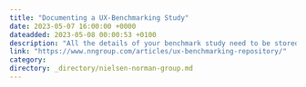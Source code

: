 ```yaml
---
title: "Documenting a UX-Benchmarking Study"
date: 2023-05-07 16:00:00 +0000
dateadded: 2023-05-08 00:00:53 +0100
description: "All the details of your benchmark study need to be stored in your research repository for further reference. They include the study methodology, the tasks, the screener, the definitions of the collected metrics, as well as the raw data obtained from the study."
link: "https://www.nngroup.com/articles/ux-benchmarking-repository/"
category:
directory: _directory/nielsen-norman-group.md
---
```

